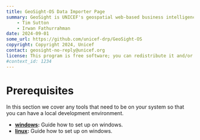 ```yaml
---
title: GeoSight-OS Data Importer Page 
summary: GeoSight is UNICEF's geospatial web-based business intelligence platform.
    - Tim Sutton
    - Irwan Fathurrahman
date: 2024-09-01
some_url: https://github.com/unicef-drp/GeoSight-OS
copyright: Copyright 2024, Unicef
contact: geosight-no-reply@unicef.org
license: This program is free software; you can redistribute it and/or modify it under the terms of the GNU Affero General Public License as published by the Free Software Foundation; either version 3 of the License, or (at your option) any later version.
#context_id: 1234
---
```


# Prerequisites 

In this section we cover any tools that need to be on your system so that you can have a local development environment.

* **[windows](./os-windows.md):** Guide how to set up on windows.
* **[linux](./os-linux.md):** Guide how to set up on windows.